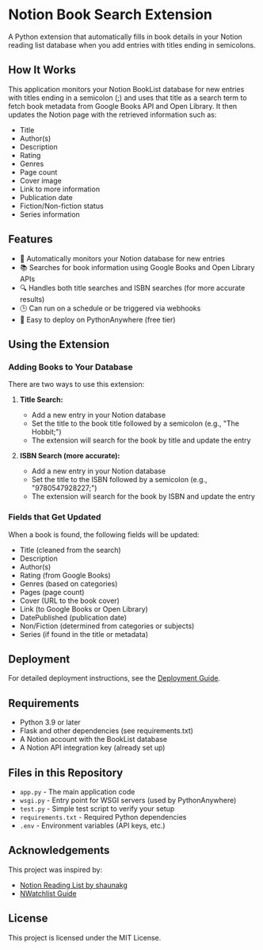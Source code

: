 # Notion Book Search Extension

A Python extension that automatically fills in book details in your Notion reading list database when you add entries with titles ending in semicolons.

## How It Works

This application monitors your Notion BookList database for new entries with titles ending in a semicolon (;) and uses that title as a search term to fetch book metadata from Google Books API and Open Library. It then updates the Notion page with the retrieved information such as:

- Title
- Author(s)
- Description
- Rating
- Genres
- Page count
- Cover image
- Link to more information
- Publication date
- Fiction/Non-fiction status
- Series information

## Features

- 🔄 Automatically monitors your Notion database for new entries
- 📚 Searches for book information using Google Books and Open Library APIs
- 🔍 Handles both title searches and ISBN searches (for more accurate results)
- 🕒 Can run on a schedule or be triggered via webhooks
- 🔧 Easy to deploy on PythonAnywhere (free tier)

## Using the Extension

### Adding Books to Your Database

There are two ways to use this extension:

1. **Title Search:**
   - Add a new entry in your Notion database
   - Set the title to the book title followed by a semicolon (e.g., "The Hobbit;")
   - The extension will search for the book by title and update the entry

2. **ISBN Search (more accurate):**
   - Add a new entry in your Notion database
   - Set the title to the ISBN followed by a semicolon (e.g., "9780547928227;")
   - The extension will search for the book by ISBN and update the entry

### Fields that Get Updated

When a book is found, the following fields will be updated:

- Title (cleaned from the search)
- Description
- Author(s)
- Rating (from Google Books)
- Genres (based on categories)
- Pages (page count)
- Cover (URL to the book cover)
- Link (to Google Books or Open Library)
- DatePublished (publication date)
- Non/Fiction (determined from categories or subjects)
- Series (if found in the title or metadata)

## Deployment

For detailed deployment instructions, see the [Deployment Guide](deployment-guide.md).

## Requirements

- Python 3.9 or later
- Flask and other dependencies (see requirements.txt)
- A Notion account with the BookList database
- A Notion API integration key (already set up)

## Files in this Repository

- `app.py` - The main application code
- `wsgi.py` - Entry point for WSGI servers (used by PythonAnywhere)
- `test.py` - Simple test script to verify your setup
- `requirements.txt` - Required Python dependencies
- `.env` - Environment variables (API keys, etc.)

## Acknowledgements

This project was inspired by:
- [Notion Reading List by shaunakg](https://srg.id.au/notion-reading-list/)
- [NWatchlist Guide](https://nwatchlist.notion.site/Guide-d3e0cc0c1949463bbef2df40f0f515c5)

## License

This project is licensed under the MIT License.